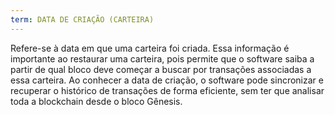 ```yaml
---
term: DATA DE CRIAÇÃO (CARTEIRA)
---
```


Refere-se à data em que uma carteira foi criada. Essa informação é importante ao restaurar uma carteira, pois permite que o software saiba a partir de qual bloco deve começar a buscar por transações associadas a essa carteira. Ao conhecer a data de criação, o software pode sincronizar e recuperar o histórico de transações de forma eficiente, sem ter que analisar toda a blockchain desde o bloco Gênesis.